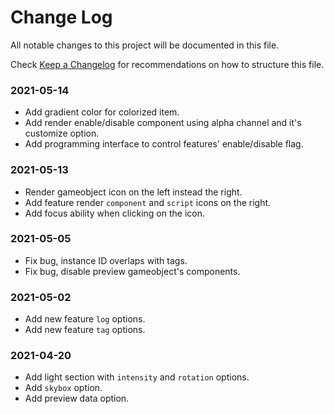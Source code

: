 # Change Log

All notable changes to this project will be documented in this file.

Check [Keep a Changelog](http://keepachangelog.com/) for recommendations on how to structure this file.


### 2021-05-14

* Add gradient color for colorized item.
* Add render enable/disable component using alpha channel and it's customize option.
* Add programming interface to control features' enable/disable flag.

### 2021-05-13

* Render gameobject icon on the left instead the right.
* Add feature render `component` and `script` icons on the right.
* Add focus ability when clicking on the icon.

### 2021-05-05

* Fix bug, instance ID overlaps with tags.
* Fix bug, disable preview gameobject's components.

### 2021-05-02

* Add new feature `log` options.
* Add new feature `tag` options.

### 2021-04-20

* Add light section with `intensity` and `rotation` options.
* Add `skybox` option.
* Add preview data option.
